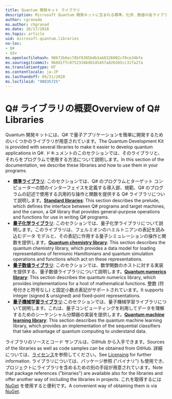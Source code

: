 ```yaml
---
title: Quantum 開発キット ライブラリ
description: Microsoft Quantum 開発キットに含まれる標準、化学、数値の各ライブラリの概要。
author: cgranade
ms.author: chgranad
ms.date: 10/17/2018
ms.topic: article
uid: microsoft.quantum.libraries
no-loc:
- Q#
- $$v
ms.openlocfilehash: 90672b6ec78bf8305bdb3ab8326002cf8ce34bfe
ms.sourcegitcommit: 9b0d1ffc8752334bd6145457a826505cc31fa27a
ms.translationtype: HT
ms.contentlocale: ja-JP
ms.lasthandoff: 09/21/2020
ms.locfileid: "90835725"
---
```

# <a name="overview-of-no-locq-libraries"></a><span data-ttu-id="37eaf-103">Q# ライブラリの概要</span><span class="sxs-lookup"><span data-stu-id="37eaf-103">Overview of Q# Libraries</span></span>
<span data-ttu-id="37eaf-104">Quantum 開発キットには、Q# で量子アプリケーションを簡単に開発するためのいくつかのライブラリが用意されています。</span><span class="sxs-lookup"><span data-stu-id="37eaf-104">The Quantum Development Kit is provided with several libraries to make it easier to develop quantum applications in Q#.</span></span>
<span data-ttu-id="37eaf-105">ドキュメントのこのセクションでは、そのライブラリと、それらをプログラムで使用する方法について説明します。</span><span class="sxs-lookup"><span data-stu-id="37eaf-105">In this section of the documentation, we describe these libraries and how to use them in your programs.</span></span>

- <span data-ttu-id="37eaf-106">[**標準ライブラリ**](xref:microsoft.quantum.libraries.standard.intro): このセクションでは、Q# のプログラムとターゲット コンピューターの間のインターフェイスを定義する導入部、規範、Q# のプログラムの記述で使用する汎用的な操作と関数を提供する Q# ライブラリについて説明します。</span><span class="sxs-lookup"><span data-stu-id="37eaf-106">[**Standard libraries**](xref:microsoft.quantum.libraries.standard.intro): This section describes the prelude, which defines the interface between Q# programs and target machines, and the canon, a Q# library that provides general-purpose operations and functions for use in writing Q# programs.</span></span>
- <span data-ttu-id="37eaf-107">[**量子化学ライブラリ**](xref:microsoft.quantum.chemistry.concepts.intro): このセクションでは、量子化学ライブラリについて説明します。このライブラリは、フェルミオンのハミルトニアンの表記を読み込むデータ モデルと、その表記に作用する量子シミュレーションの操作と関数を提供します。</span><span class="sxs-lookup"><span data-stu-id="37eaf-107">[**Quantum chemistry library**](xref:microsoft.quantum.chemistry.concepts.intro): This section describes the quantum chemistry library, which provides a data model for loading representations of fermionic Hamiltonians and quantum simulation operations and functions which act on these representations.</span></span>
- <span data-ttu-id="37eaf-108">[**量子数値ライブラリ**](xref:microsoft.quantum.numerics.intro): このセクションでは、数学関数のホストに対する実装を提供する、量子数値ライブラリについて説明します。</span><span class="sxs-lookup"><span data-stu-id="37eaf-108">[**Quantum numerics library**](xref:microsoft.quantum.numerics.intro): This section describes the quantum numerics library, which provides implementations for a host of mathematical functions.</span></span> <span data-ttu-id="37eaf-109">整数 (符号付きと符号なし) と固定小数点表記がサポートされています。</span><span class="sxs-lookup"><span data-stu-id="37eaf-109">It supports integer (signed & unsigned) and fixed-point representations.</span></span>
- <span data-ttu-id="37eaf-110">[**量子機械学習ライブラリ**](xref:microsoft.quantum.machine-learning.concepts.intro):このセクションでは、量子機械学習ライブラリについて説明します。これは、量子コンピューティングを利用してデータを理解するためのシーケンシャル分類器の実装を提供します。</span><span class="sxs-lookup"><span data-stu-id="37eaf-110">[**Quantum machine learning library**](xref:microsoft.quantum.machine-learning.concepts.intro): This section describes the quantum machine learning library, which provides an implementation of the sequential classifiers that take advantage of quantum computing to understand data.</span></span>

<span data-ttu-id="37eaf-111">ライブラリのソースとコード サンプルは、GitHub から入手できます。</span><span class="sxs-lookup"><span data-stu-id="37eaf-111">Sources of the libraries as well as code samples can be obtained from GitHub.</span></span>
<span data-ttu-id="37eaf-112">詳細については、[ライセンス](xref:microsoft.quantum.libraries.licensing)を参照してください。</span><span class="sxs-lookup"><span data-stu-id="37eaf-112">See [Licensing](xref:microsoft.quantum.libraries.licensing) for further information.</span></span> <span data-ttu-id="37eaf-113">ライブラリについては、パッケージ参照 ("バイナリ") も使用でき、プロジェクトにライブラリを含めるための別の手段が用意されています。</span><span class="sxs-lookup"><span data-stu-id="37eaf-113">Note that package references ("binaries") are available also for the libraries and offer another way of including the libraries in projects.</span></span>
<span data-ttu-id="37eaf-114">これを取得するには [NuGet](https://nuget.org) を使用すると便利です。</span><span class="sxs-lookup"><span data-stu-id="37eaf-114">A convenient way of obtaining them is via [NuGet](https://nuget.org).</span></span>
